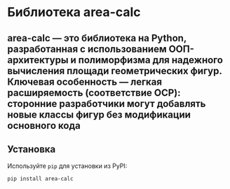 
# Библиотека area-calc

area-calc — это библиотека на Python, разработанная с использованием ООП-архитектуры и полиморфизма для надежного вычисления площади геометрических фигур. Ключевая особенность — легкая расширяемость (соответствие OCP): сторонние разработчики могут добавлять новые классы фигур без модификации основного кода
---

## Установка

Используйте `pip` для установки из PyPI:

```bash
pip install area-calc
